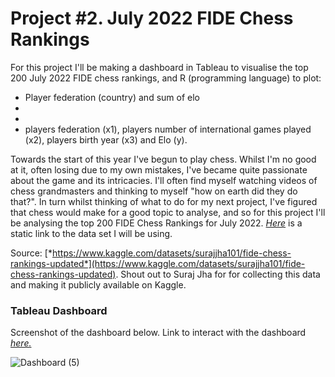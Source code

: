 # Project #2. July 2022 FIDE Chess Rankings

For this project I'll be making a dashboard in Tableau to visualise the top 200 July 2022 FIDE chess rankings, and R (programming language) to plot:

* Player federation (country) and sum of elo
* 
* 
* players federation (x1), players number of international games played (x2), players birth year (x3) and Elo (y).


Towards the start of this year I've begun to play chess. Whilst I'm no good at it, often losing due to my own mistakes, I've became quite passionate about the game and its intricacies. I'll often find myself watching videos of chess grandmasters and thinking to myself "how on earth did they do that?". In turn whilst thinking of what to do for my next project, I've figured that chess would make for a good topic to analyse, and so for this project I'll be analysing the top 200 FIDE Chess Rankings for July 2022. [*Here*](https://github.com/robertjspencer/robertjspencer.github.io/files/9365533/Chess.FIDE.Rankings.csv) is a static link to the data set I will be using.

Source: [*https://www.kaggle.com/datasets/surajjha101/fide-chess-rankings-updated*](https://www.kaggle.com/datasets/surajjha101/fide-chess-rankings-updated). Shout out to Suraj Jha for for collecting this data and making it publicly available on Kaggle.

### Tableau Dashboard

Screenshot of the dashboard below. Link to interact with the dashboard [*here.*](https://public.tableau.com/views/July2022Top200FIDEChessRankings/Dashboard?:language=en-US&:display_count=n&:origin=viz_share_link_)

![Dashboard (5)](https://user-images.githubusercontent.com/105367716/185417360-1a320077-2837-4a18-8e78-c7974c4892de.png)
